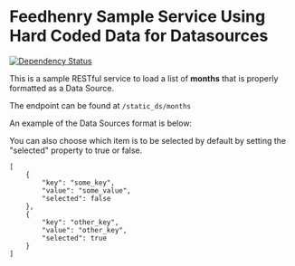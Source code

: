 # Feedhenry Sample Service Using Hard Coded Data for Datasources
[![Dependency Status](https://img.shields.io/david/feedhenry-templates/appforms-datasources-static.svg?style=flat-square)](https://david-dm.org/feedhenry-templates/appforms-datasources-static)

This is a sample RESTful service to load a list of **months** that is properly formatted as a Data Source.

The endpoint can be found at `/static_ds/months`

An example of the Data Sources format is below:

You can also choose which item is to be selected by default by setting the "selected" property to true or false.


    [
        {
            "key": "some_key",
            "value": "some_value",
            "selected": false
        },
        {
            "key": "other_key",
            "value": "other_key",
            "selected": true
        }
    ]

